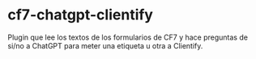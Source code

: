 # cf7-chatgpt-clientify
Plugin que lee los textos de los formularios de CF7 y hace preguntas de si/no a ChatGPT para meter una etiqueta u otra a Clientify.
